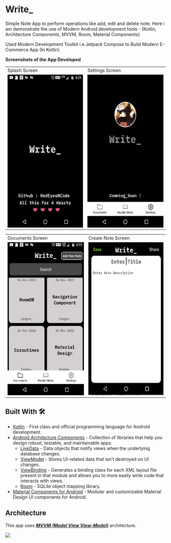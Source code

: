 # Write_
Simple Note App to perform operations like add, edit and delete note. Here i am demonstrate the use of Modern Android development tools - (Kotlin, Architecture Components, MVVM, Room, Material Components)

Used Modern Development Toolkit i.e Jetpack Compose to Build Modern E-Commerce App (In Kotlin)

**Screenshots of the App Developed**

<table>
  <tr>
    <td>Splash Screen</td>
     <td>Settings Screen</td>
   </tr>
  <tr>
    <td><img src="media/splash.png" width=270 height=480></td>
    <td><img src="media/settings.png" width=270 height=480></td>
  </tr>
   
 </table>

<table>
 <tr>
    <td>Documents Screen</td>
     <td>Create Note Screen</td>
   </tr>
  <tr>
    <td><img src="media/dasboard.png" width=270 height=480></td>
    <td><img src="media/create_note.png" width=270 height=480></td>
  </tr>
 </table>


## Built With 🛠
- [Kotlin](https://kotlinlang.org/) - First class and official programming language for Android development.
- [Android Architecture Components](https://developer.android.com/topic/libraries/architecture) - Collection of libraries that help you design robust, testable, and maintainable apps.
  - [LiveData](https://developer.android.com/topic/libraries/architecture/livedata) - Data objects that notify views when the underlying database changes.
  - [ViewModel](https://developer.android.com/topic/libraries/architecture/viewmodel) - Stores UI-related data that isn't destroyed on UI changes. 
  - [ViewBinding](https://developer.android.com/topic/libraries/view-binding) - Generates a binding class for each XML layout file present in that module and allows you to more easily write code that interacts with views.
  - [Room](https://developer.android.com/topic/libraries/architecture/room) - SQLite object mapping library.
- [Material Components for Android](https://github.com/material-components/material-components-android) - Modular and customizable Material Design UI components for Android.

## Architecture
This app uses [***MVVM (Model View View-Model)***](https://developer.android.com/jetpack/docs/guide#recommended-app-arch) architecture.

![](https://developer.android.com/topic/libraries/architecture/images/final-architecture.png)
